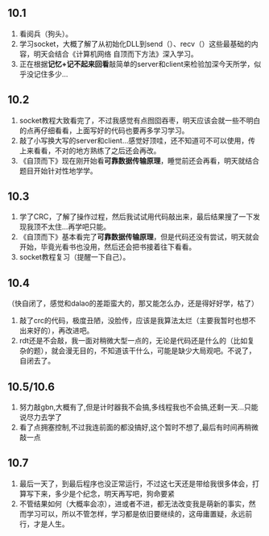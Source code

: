 ## 10.1
1. 看阅兵（狗头）。 
2. 学习socket，大概了解了从初始化DLL到send（）、recv（）这些最基础的内容，明天会结合《计算机网络 自顶而下方法》深入学习。 
3. 正在根据**记忆+记不起来回看**敲简单的server和client来检验加深今天所学，似乎没记住多少...
## 10.2
1. socket教程大致看完了，不过我感觉有点囫囵吞枣，明天应该会就一些不明白的点再仔细看看，上面写好的代码也要再多学习学习。
1. 敲了小写换大写的server和client...感觉好顶哇，还不知道可不可以使用，传上来看看，不对的地方熟练了之后还会再改。
2. 《自顶而下》现在刚开始看**可靠数据传输原理**，睡觉前还会再看，明天就结合题目开始针对性地学学。
## 10.3
1. 学了CRC，了解了操作过程，然后我试试用代码敲出来，最后结果搜了一下发现我顶不太住...再学吧只能。
2. 《自顶而下》基本看完了**可靠数据传输原理**，但是代码还没有尝试，明天就会开始，毕竟光看书也没用，然后还会把书接着往下看看。
3. socket教程复习（提醒一下自己）。
## 10.4 
（快自闭了，感觉和dalao的差距蛮大的，那又能怎么办，还是得好好学，枯了）
1. 敲了crc的代码，极度丑陋，没脸传，应该是我算法太烂（主要我暂时也想不出来好的），再改进吧。
2. rdt还是不会敲，我一面对稍微大型一点的，无论是代码还是什么的（比如复杂的题），就会漫无目的，不知道该干什么，可能是缺少大局观吧。不说了，自闭去了。
## 10.5/10.6
1. 努力敲gbn,大概有了,但是计时器我不会搞,多线程我也不会搞,还剩一天...只能说尽力去学了
2. 看了点拥塞控制,不过我连前面的都没搞好,这个暂时不想了,最后有时间再稍微敲一点
## 10.7
1. 最后一天了，到最后程序也没正常运行，不过这七天还是带给我很多体会，打算写下来，多少是个纪念，明天再写吧，狗命要紧
2. 不管结果如何（大概率会凉），进或者不进，都无法改变我是萌新的事实，然而学习可以，所以不管怎样，学习都是依旧要继续的，这毋庸置疑，永远前行，才是人生。

